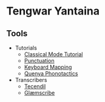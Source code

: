 # Tengwar Yantaina

## Tools

* Tutorials
	* [Classical Mode Tutorial](http://www.at.mansbjorkman.net/teng_quenya.htm)
	* [Punctuation](http://www.at.mansbjorkman.net/teng_punctuation.htm)
	* [Keyboard Mapping](https://eldamo.org/general/elvish-fonts.html)
	* [Quenya Phonotactics](https://en.wikipedia.org/wiki/Quenya#Phonotactics)
* Transcribers
	* [Tecendil](https://www.tecendil.com)
	* [Glæmscribe](https://glaemscrafu.jrrvf.com/english/glaemscribe.html)
